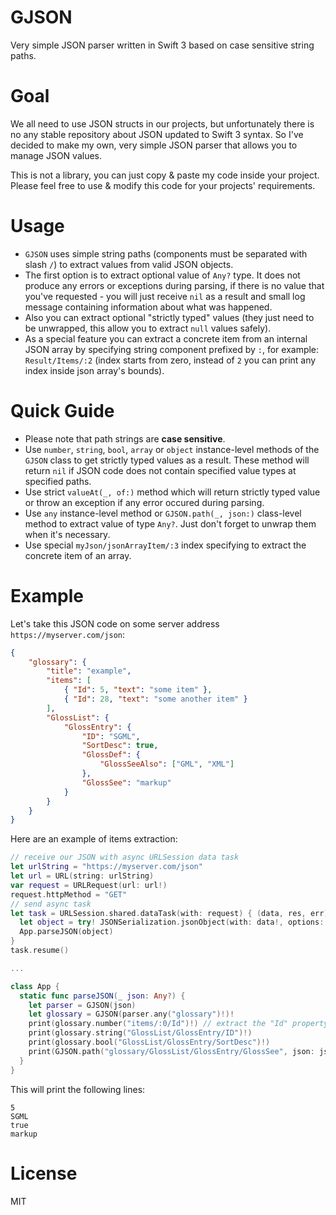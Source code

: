 # GJSON
Very simple JSON parser written in Swift 3 based on case sensitive string paths.

# Goal
We all need to use JSON structs in our projects, but unfortunately there is no any stable repository about JSON updated to Swift 3 syntax. So I've decided to make my own, very simple JSON parser that allows you to manage JSON values.

This is not a library, you can just copy & paste my code inside your project. Please feel free to use & modify this code for your projects' requirements.

# Usage
* `GJSON` uses simple string paths (components must be separated with slash `/`) to extract values from valid JSON objects.
* The first option is to extract optional value of `Any?` type. It does not produce any errors or exceptions during parsing, if there is no value that you've requested - you will just receive `nil` as a result and small log message containing information about what was happened.
* Also you can extract optional "strictly typed" values (they just need to be unwrapped, this allow you to extract `null` values safely).
* As a special feature you can extract a concrete item from an internal JSON array by specifying string component prefixed by `:`, for example: `Result/Items/:2` (index starts from zero, instead of `2` you can print any index inside json array's bounds).

# Quick Guide

* Please note that path strings are **case sensitive**.
* Use `number`, `string`, `bool`, `array` or `object` instance-level methods of the `GJSON` class to get strictly typed values as a result. These method will return `nil` if JSON code does not contain specified value types at specified paths. 
* Use strict `valueAt(_, of:)` method which will return strictly typed value or throw an exception if any error occured during parsing.
* Use `any` instance-level method or `GJSON.path(_, json:)` class-level method to extract value of type `Any?`. Just don't forget to unwrap them when it's necessary.
* Use special `myJson/jsonArrayItem/:3` index specifying to extract the concrete item of an array.

# Example
Let's take this JSON code on some server address `https://myserver.com/json`:

```json
{
	"glossary": {
		"title": "example",
		"items": [
			{ "Id": 5, "text": "some item" },
			{ "Id": 28, "text": "some another item" }
		],
		"GlossList": {
			"GlossEntry": {
				"ID": "SGML",
				"SortDesc": true,
				"GlossDef": {
					"GlossSeeAlso": ["GML", "XML"]
				},
				"GlossSee": "markup"
			}
		}
	}
}
```
Here are an example of items extraction:

```swift
// receive our JSON with async URLSession data task
let urlString = "https://myserver.com/json"
let url = URL(string: urlString)
var request = URLRequest(url: url!)
request.httpMethod = "GET"
// send async task
let task = URLSession.shared.dataTask(with: request) { (data, res, err) in
  let object = try! JSONSerialization.jsonObject(with: data!, options: .allowFragments)
  App.parseJSON(object)
}
task.resume()

...

class App {
  static func parseJSON(_ json: Any?) {
    let parser = GJSON(json)
    let glossary = GJSON(parser.any("glossary")!)!
    print(glossary.number("items/:0/Id")!) // extract the "Id" property of the first item of an array
    print(glossary.string("GlossList/GlossEntry/ID")!)
    print(glossary.bool("GlossList/GlossEntry/SortDesc")!)
    print(GJSON.path("glossary/GlossList/GlossEntry/GlossSee", json: json) as! String)
  }
}
```

This will print the following lines:

```
5
SGML
true
markup
```
# License
MIT
